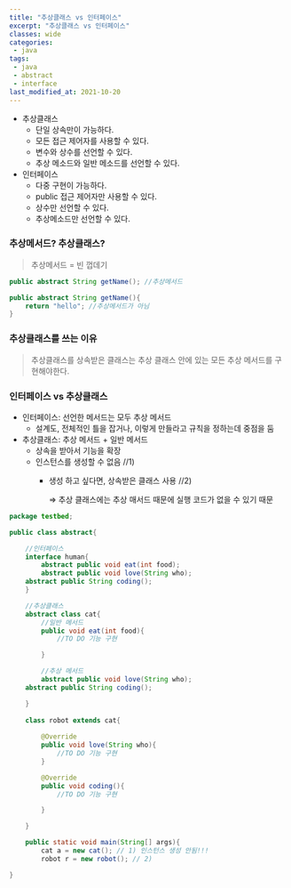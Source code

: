```yaml
---
title: "추상클래스 vs 인터페이스"
excerpt: "추상클래스 vs 인터페이스"
classes: wide
categories:
 - java
tags:
 - java
 - abstract
 - interface
last_modified_at: 2021-10-20
---
```


- 추상클래스
    - 단일 상속만이 가능하다.
    - 모든 접근 제어자를 사용할 수 있다.
    - 변수와 상수를 선언할 수 있다.
    - 추상 메소드와 일반 메소드를 선언할 수 있다.
- 인터페이스
    - 다중 구현이 가능하다.
    - public 접근 제어자만 사용할 수 있다.
    - 상수만 선언할 수 있다.
    - 추상메소드만 선언할 수 있다.
    

### 추상메서드? 추상클래스?

> 추상메서드 = 빈 껍데기
> 

```java
public abstract String getName(); //추상메서드

public abstract String getName(){
	return "hello"; //추상메서드가 아님
}
```

### 추상클래스를 쓰는 이유

> 추상클래스를 상속받은 클래스는 추상 클래스 안에 있는 모든 추상 메서드를 구현해야한다.
> 

### 인터페이스 vs 추상클래스

- 인터페이스: 선언한 메서드는 모두 추상 메서드
    - 설계도, 전체적인 틀을 잡거나, 이렇게 만들라고 규칙을 정하는데 중점을 둠
- 추상클래스: 추상 메서드 + 일반 메서드
    - 상속을 받아서 기능을 확장
    - 인스턴스를 생성할 수 없음 //1)
        - 생성 하고 싶다면, 상속받은 클래스 사용 //2)
            
            ⇒ 추상 클래스에는 추상 매서드 때문에 실행 코드가 없을 수 있기 때문 
            

```java
package testbed;

public class abstract{

	//인터페이스
	interface human{
		abstract public void eat(int food);
		abstract public void love(String who);
    abstract public String coding();
	}

	//추상클래스
	abstract class cat{
		//일반 메서드
		public void eat(int food){
			//TO DO 기능 구현

		}

		//추상 메서드
		abstract public void love(String who);
    abstract public String coding();

	}
	
	class robot extends cat{
	
		@Override
		public void love(String who){
			//TO DO 기능 구현
		}

		@Override
		public void coding(){
			//TO DO 기능 구현

		}

	}

	public static void main(String[] args){
		cat a = new cat(); // 1) 인스턴스 생성 안됨!!!
		robot r = new robot(); // 2)

}
```
